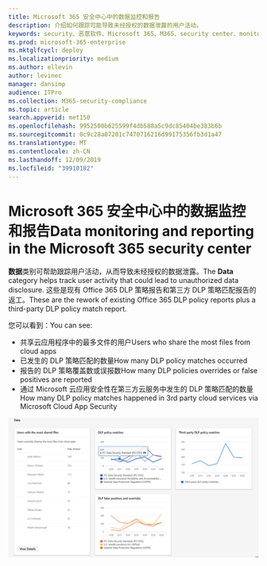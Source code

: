 ```yaml
---
title: Microsoft 365 安全中心中的数据监控和报告
description: 介绍如何跟踪可能导致未经授权的数据泄露的用户活动。
keywords: security、恶意软件、Microsoft 365、M365、security center、monitor、report、data
ms.prod: microsoft-365-enterprise
ms.mktglfcycl: deploy
ms.localizationpriority: medium
ms.author: ellevin
author: levinec
manager: dansimp
audience: ITPro
ms.collection: M365-security-compliance
ms.topic: article
search.appverid: met150
ms.openlocfilehash: 9952500b625599f4db588a5c9dc85404be383b6b
ms.sourcegitcommit: 0c9c28a87201c7470716216d99175356fb3d1a47
ms.translationtype: MT
ms.contentlocale: zh-CN
ms.lasthandoff: 12/09/2019
ms.locfileid: "39910182"
---
```

# <a name="data-monitoring-and-reporting-in-the-microsoft-365-security-center"></a><span data-ttu-id="eb485-104">Microsoft 365 安全中心中的数据监控和报告</span><span class="sxs-lookup"><span data-stu-id="eb485-104">Data monitoring and reporting in the Microsoft 365 security center</span></span>

<span data-ttu-id="eb485-105">**数据**类别可帮助跟踪用户活动，从而导致未经授权的数据泄露。</span><span class="sxs-lookup"><span data-stu-id="eb485-105">The **Data** category helps track user activity that could lead to unauthorized data disclosure.</span></span> <span data-ttu-id="eb485-106">这些是现有 Office 365 DLP 策略报告和第三方 DLP 策略匹配报告的返工。</span><span class="sxs-lookup"><span data-stu-id="eb485-106">These are the rework of existing Office 365 DLP policy reports plus a third-party DLP policy match report.</span></span>

<span data-ttu-id="eb485-107">您可以看到：</span><span class="sxs-lookup"><span data-stu-id="eb485-107">You can see:</span></span>

* <span data-ttu-id="eb485-108">共享云应用程序中的最多文件的用户</span><span class="sxs-lookup"><span data-stu-id="eb485-108">Users who share the most files from cloud apps</span></span>
* <span data-ttu-id="eb485-109">已发生的 DLP 策略匹配的数量</span><span class="sxs-lookup"><span data-stu-id="eb485-109">How many DLP policy matches occurred</span></span>
* <span data-ttu-id="eb485-110">报告的 DLP 策略覆盖数或误报数</span><span class="sxs-lookup"><span data-stu-id="eb485-110">How many DLP policies overrides or false positives are reported</span></span>
* <span data-ttu-id="eb485-111">通过 Microsoft 云应用安全性在第三方云服务中发生的 DLP 策略匹配的数量</span><span class="sxs-lookup"><span data-stu-id="eb485-111">How many DLP policy matches happened in 3rd party cloud services via Microsoft Cloud App Security</span></span>

!["报表的数据类别" 页](../images/data.png)
